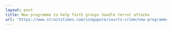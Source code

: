 ```yaml
---
layout: post
title: New programme to help faith groups handle terror attacks
url: "https://www.straitstimes.com/singapore/courts-crime/new-programme-to-help-faith-groups-handle-terror-attacks"
---
```

